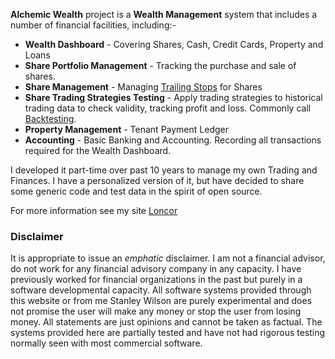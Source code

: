 **Alchemic Wealth** project is a **Wealth Management** system that includes a number of financial facilities, including:-

* **Wealth Dashboard** - Covering Shares, Cash, Credit Cards, Property and Loans
* **Share Portfolio Management** - Tracking the purchase and sale of shares.
* **Share Management** - Managing [Trailing Stops](https://www.investopedia.com/terms/t/trailingstop.asp) for Shares
* **Share Trading Strategies Testing** - Apply trading strategies to historical trading data to check validity, tracking profit and loss. Commonly call [Backtesting](https://en.wikipedia.org/wiki/Backtesting).
* **Property Management** - Tenant Payment Ledger
* **Accounting** - Basic Banking and Accounting. Recording all transactions required for the Wealth Dashboard.

I developed it part-time over past 10 years to manage my own Trading and Finances. I have a personalized version of it, but have decided to share some generic code and test data in the spirit of open source.

For more information see my site [Loncor](http://www.loncor.biz)

### Disclaimer
It is appropriate to issue an _emphatic_ disclaimer. I am not a financial advisor, do not work for any financial advisory company in any capacity. I have previously worked for financial organizations in the past but purely in a software developmental capacity. All software systems provided through this website or from me Stanley Wilson are purely experimental and does not promise the user will make any money or stop the user from losing money. All statements are just opinions and cannot be taken as factual. The systems provided here are partially tested and have not had rigorous testing normally seen with most commercial software.
